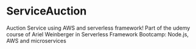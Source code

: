 # ServiceAuction
Auction Service using AWS and serverless framework! Part of the udemy course of Ariel Weinberger in Serverless Framework Bootcamp: Node.js, AWS and microservices
